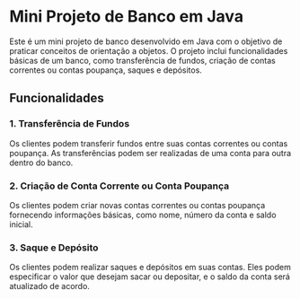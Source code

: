 # Mini Projeto de Banco em Java

Este é um mini projeto de banco desenvolvido em Java com o objetivo de praticar conceitos de orientação a objetos. O projeto inclui funcionalidades básicas de um banco, como transferência de fundos, criação de contas correntes ou contas poupança, saques e depósitos.

## Funcionalidades

### 1. Transferência de Fundos

Os clientes podem transferir fundos entre suas contas correntes ou contas poupança. As transferências podem ser realizadas de uma conta para outra dentro do banco.

### 2. Criação de Conta Corrente ou Conta Poupança

Os clientes podem criar novas contas correntes ou contas poupança fornecendo informações básicas, como nome, número da conta e saldo inicial.

### 3. Saque e Depósito

Os clientes podem realizar saques e depósitos em suas contas. Eles podem especificar o valor que desejam sacar ou depositar, e o saldo da conta será atualizado de acordo.